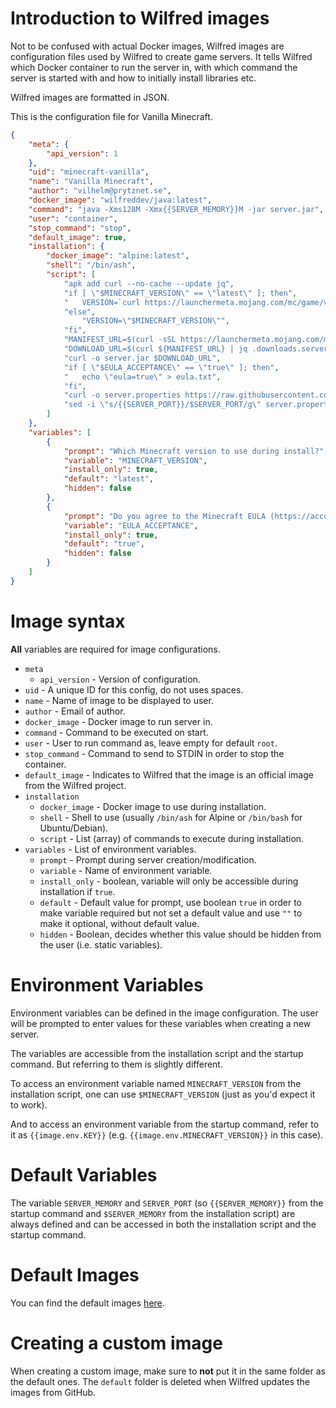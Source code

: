 # Introduction to Wilfred images

Not to be confused with actual Docker images, Wilfred images are configuration files used by Wilfred to create game servers. It tells Wilfred which Docker container to run the server in, with which command the server is started with and how to initially install libraries etc.

Wilfred images are formatted in JSON.

This is the configuration file for Vanilla Minecraft.

```json
{
    "meta": {
        "api_version": 1
    },
    "uid": "minecraft-vanilla",
    "name": "Vanilla Minecraft",
    "author": "vilhelm@prytznet.se",
    "docker_image": "wilfreddev/java:latest",
    "command": "java -Xms128M -Xmx{{SERVER_MEMORY}}M -jar server.jar",
    "user": "container",
    "stop_command": "stop",
    "default_image": true,
    "installation": {
        "docker_image": "alpine:latest",
        "shell": "/bin/ash",
        "script": [
            "apk add curl --no-cache --update jq",
            "if [ \"$MINECRAFT_VERSION\" == \"latest\" ]; then",
            "   VERSION=`curl https://launchermeta.mojang.com/mc/game/version_manifest.json | jq -r '.latest.release'`",
            "else",
                "VERSION=\"$MINECRAFT_VERSION\"",
            "fi",
            "MANIFEST_URL=$(curl -sSL https://launchermeta.mojang.com/mc/game/version_manifest.json | jq --arg VERSION $VERSION -r '.versions | .[] | select(.id== $VERSION )|.url')",
            "DOWNLOAD_URL=$(curl ${MANIFEST_URL} | jq .downloads.server | jq -r '. | .url')",
            "curl -o server.jar $DOWNLOAD_URL",
            "if [ \"$EULA_ACCEPTANCE\" == \"true\" ]; then",
            "   echo \"eula=true\" > eula.txt",
            "fi",
            "curl -o server.properties https://raw.githubusercontent.com/wilfred-dev/images/master/configs/minecraft/standard/server.properties",
            "sed -i \"s/{{SERVER_PORT}}/$SERVER_PORT/g\" server.properties"
        ]
    },
    "variables": [
        {
            "prompt": "Which Minecraft version to use during install?",
            "variable": "MINECRAFT_VERSION",
            "install_only": true,
            "default": "latest",
            "hidden": false
        },
        {
            "prompt": "Do you agree to the Minecraft EULA (https://account.mojang.com/documents/minecraft_eula)?",
            "variable": "EULA_ACCEPTANCE",
            "install_only": true,
            "default": "true",
            "hidden": false
        }
    ]
}
```

# Image syntax

**All** variables are required for image configurations.

- `meta`
  - `api_version` - Version of configuration.
- `uid` - A unique ID for this config, do not uses spaces.
- `name` - Name of image to be displayed to user.
- `author` - Email of author.
- `docker_image` - Docker image to run server in.
- `command` - Command to be executed on start.
- `user` - User to run command as, leave empty for default `root`.
- `stop_command` - Command to send to STDIN in order to stop the container.
- `default_image` - Indicates to Wilfred that the image is an official image from the Wilfred project.
- `installation`
  - `docker_image` - Docker image to use during installation.
  - `shell` - Shell to use (usually `/bin/ash` for Alpine or `/bin/bash` for Ubuntu/Debian).
  - `script` - List (array) of commands to execute during installation.
- `variables` - List of environment variables.
  - `prompt` - Prompt during server creation/modification.
  - `variable` - Name of environment variable.
  - `install_only` - boolean, variable will only be accessible during installation if `true`.
  - `default` - Default value for prompt, use boolean `true` in order to make variable required but not set a default value and use `""` to make it optional, without default value.
  - `hidden` - Boolean, decides whether this value should be hidden from the user (i.e. static variables).

# Environment Variables

Environment variables can be defined in the image configuration. The user will be prompted to enter values for these variables when creating a new server.

The variables are accessible from the installation script and the startup command. But referring to them is slightly different.

To access an environment variable named `MINECRAFT_VERSION` from the installation script, one can use `$MINECRAFT_VERSION` (just as you'd expect it to work).

And to access an environment variable from the startup command, refer to it as `{{image.env.KEY}}` (e.g. `{{image.env.MINECRAFT_VERSION}}` in this case).

# Default Variables

The variable `SERVER_MEMORY` and `SERVER_PORT` (so `{{SERVER_MEMORY}}` from the startup command and `$SERVER_MEMORY` from the installation script) are always defined and can be accessed in both the installation script and the startup command.

# Default Images

You can find the default images [here](https://github.com/wilfred-dev/images/tree/master/images).

# Creating a custom image

When creating a custom image, make sure to **not** put it in the same folder as the default ones. The `default` folder is deleted when Wilfred updates the images from GitHub.
